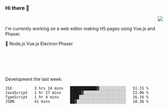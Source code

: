 ### Hi there 👋

<img align="right" src="https://github-readme-stats.vercel.app/api?username=jasonpanggo"/>

<br>
<p align="left">
I'm currently working on a web editor making H5 pages using Vue.js and Phaser.
</p>
<p align="left">
📖 Node.js Vue.js Electron Phaser
</p>
<br>
<br>
<br>
<br>

Development the last week:
<!--START_SECTION:waka-->
```text
JSX          3 hrs 24 mins   ████████████▓░░░░░░░░░░░░   51.15 % 
JavaScript   1 hr 27 mins    █████▓░░░░░░░░░░░░░░░░░░░   22.06 % 
TypeScript   1 hr 4 mins     ████░░░░░░░░░░░░░░░░░░░░░   16.16 % 
JSON         41 mins         ██▓░░░░░░░░░░░░░░░░░░░░░░   10.36 % 
```
<!--END_SECTION:waka-->

<!--
**JASONPANGGO/jasonpanggo** is a ✨ _special_ ✨ repository because its `README.md` (this file) appears on your GitHub profile.

Here are some ideas to get you started:

- 🔭 I’m currently working on ...
- 🌱 I’m currently learning ...
- 👯 I’m looking to collaborate on ...
- 🤔 I’m looking for help with ...
- 💬 Ask me about ...
- 📫 How to reach me: ...
- 😄 Pronouns: ...
- ⚡ Fun fact: ...
-->
